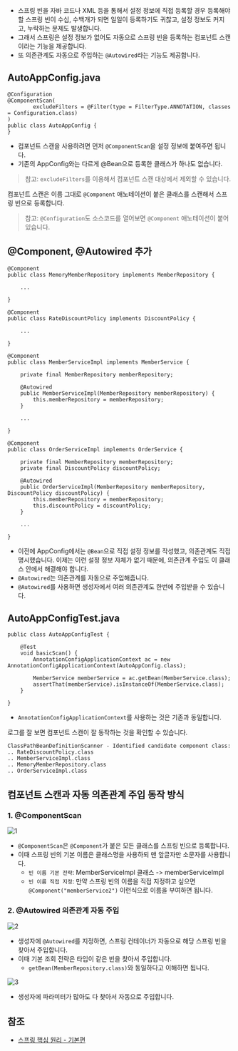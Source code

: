 * 스프링 빈을 자바 코드나 XML 등을 통해서 설정 정보에 직접 등록할 경우 등록해야 할 스프링 빈이 수십, 수백개가 되면 일일이 등록하기도 귀찮고, 설정 정보도 커지고, 누락하는 문제도 발생합니다.
* 그래서 스프링은 설정 정보가 없어도 자동으로 스프링 빈을 등록하는 컴포넌트 스캔이라는 기능을 제공합니다.
* 또 의존관계도 자동으로 주입하는 ```@Autowired```라는 기능도 제공합니다.

## AutoAppConfig.java
```
@Configuration
@ComponentScan(
        excludeFilters = @Filter(type = FilterType.ANNOTATION, classes = Configuration.class)
)
public class AutoAppConfig {
}
```
* 컴포넌트 스캔을 사용하려면 먼저 ```@ComponentScan```을 설정 정보에 붙여주면 됩니다.
* 기존의 AppConfig와는 다르게 \@Bean으로 등록한 클래스가 하나도 없습니다.

> 참고: ```excludeFilters```를 이용해서 컴포넌트 스캔 대상에서 제외할 수 있습니다.

컴포넌트 스캔은 이름 그대로 ```@Component``` 애노테이션이 붙은 클래스를 스캔해서 스프링 빈으로 등록합니다.

> 참고: ```@Configuration```도 소스코드를 열어보면 ```@Component``` 애노테이션이 붙어있습니다.

## \@Component, \@Autowired 추가
```
@Component
public class MemoryMemberRepository implements MemberRepository {

    ...

}
```
```
@Component
public class RateDiscountPolicy implements DiscountPolicy {

    ...

}
```
```
@Component
public class MemberServiceImpl implements MemberService {

    private final MemberRepository memberRepository;

    @Autowired
    public MemberServiceImpl(MemberRepository memberRepository) {
        this.memberRepository = memberRepository;
    }

    ...
    
}
```
```
@Component
public class OrderServiceImpl implements OrderService {

    private final MemberRepository memberRepository;
    private final DiscountPolicy discountPolicy;

    @Autowired
    public OrderServiceImpl(MemberRepository memberRepository, DiscountPolicy discountPolicy) {
        this.memberRepository = memberRepository;
        this.discountPolicy = discountPolicy;
    }

    ...

}
```
* 이전에 AppConfig에서는 ```@Bean```으로 직접 설정 정보를 작성했고, 의존관계도 직접 명시했습니다. 이제는 이런 설정 정보 자체가 없기 때문에, 의존관계 주입도 이 클래스 안에서 해결해야 합니다.
* ```@Autowired```는 의존관계를 자동으로 주입해줍니다.
* ```@Autowired```를 사용하면 생성자에서 여러 의존관계도 한번에 주입받을 수 있습니다.

## AutoAppConfigTest.java
```
public class AutoAppConfigTest {

    @Test
    void basicScan() {
        AnnotationConfigApplicationContext ac = new AnnotationConfigApplicationContext(AutoAppConfig.class);

        MemberService memberService = ac.getBean(MemberService.class);
        assertThat(memberService).isInstanceOf(MemberService.class);
    }

}
```
* ```AnnotationConfigApplicationContext```를 사용하는 것은 기존과 동일합니다.

로그를 잘 보면 컴포넌트 스캔이 잘 동작하는 것을 확인할 수 있습니다.
```
ClassPathBeanDefinitionScanner - Identified candidate component class:
.. RateDiscountPolicy.class
.. MemberServiceImpl.class
.. MemoryMemberRepository.class
.. OrderServiceImpl.class
```

## 컴포넌트 스캔과 자동 의존관계 주입 동작 방식
### 1. \@ComponentScan   
![1](https://raw.githubusercontent.com/smpark1020/tistory/master/Spring/%5B%EC%8A%A4%ED%94%84%EB%A7%81%20%ED%95%B5%EC%8B%AC%20%EC%9B%90%EB%A6%AC%20-%20%EA%B8%B0%EB%B3%B8%ED%8E%B8%5D%20%EC%BB%B4%ED%8F%AC%EB%84%8C%ED%8A%B8%20%EC%8A%A4%EC%BA%94%EA%B3%BC%20%EC%9D%98%EC%A1%B4%EA%B4%80%EA%B3%84%20%EC%9E%90%EB%8F%99%20%EC%A3%BC%EC%9E%85%20%EC%8B%9C%EC%9E%91%ED%95%98%EA%B8%B0/1.PNG)
* ```@ComponentScan```은 ```@Component```가 붙은 모든 클래스를 스프링 빈으로 등록합니다.
* 이때 스프링 빈의 기본 이름은 클래스명을 사용하되 맨 앞글자만 소문자를 사용합니다.
  * ```빈 이름 기본 전략```: MemberServiceImpl 클래스 -> memberServiceImpl
  * ```빈 이름 직접 지정```: 만약 스프링 빈의 이름을 직접 지정하고 싶으면 ```@Component("memberService2")``` 이런식으로 이름을 부여하면 됩니다.

### 2. \@Autowired 의존관계 자동 주입
![2](https://raw.githubusercontent.com/smpark1020/tistory/master/Spring/%5B%EC%8A%A4%ED%94%84%EB%A7%81%20%ED%95%B5%EC%8B%AC%20%EC%9B%90%EB%A6%AC%20-%20%EA%B8%B0%EB%B3%B8%ED%8E%B8%5D%20%EC%BB%B4%ED%8F%AC%EB%84%8C%ED%8A%B8%20%EC%8A%A4%EC%BA%94%EA%B3%BC%20%EC%9D%98%EC%A1%B4%EA%B4%80%EA%B3%84%20%EC%9E%90%EB%8F%99%20%EC%A3%BC%EC%9E%85%20%EC%8B%9C%EC%9E%91%ED%95%98%EA%B8%B0/2.PNG)   
* 생성자에 ```@Autowired```를 지정하면, 스프링 컨테이너가 자동으로 해당 스프링 빈을 찾아서 주입합니다.
* 이때 기본 조회 전략은 타입이 같은 빈을 찾아서 주입합니다.
  * ```getBean(MemberRepository.class)```와 동일하다고 이해하면 됩니다.

![3](https://raw.githubusercontent.com/smpark1020/tistory/master/Spring/%5B%EC%8A%A4%ED%94%84%EB%A7%81%20%ED%95%B5%EC%8B%AC%20%EC%9B%90%EB%A6%AC%20-%20%EA%B8%B0%EB%B3%B8%ED%8E%B8%5D%20%EC%BB%B4%ED%8F%AC%EB%84%8C%ED%8A%B8%20%EC%8A%A4%EC%BA%94%EA%B3%BC%20%EC%9D%98%EC%A1%B4%EA%B4%80%EA%B3%84%20%EC%9E%90%EB%8F%99%20%EC%A3%BC%EC%9E%85%20%EC%8B%9C%EC%9E%91%ED%95%98%EA%B8%B0/3.PNG)
* 생성자에 파라미터가 많아도 다 찾아서 자동으로 주입합니다.

## 참조
* [스프링 핵심 원리 - 기본편](https://www.inflearn.com/course/%EC%8A%A4%ED%94%84%EB%A7%81-%ED%95%B5%EC%8B%AC-%EC%9B%90%EB%A6%AC-%EA%B8%B0%EB%B3%B8%ED%8E%B8/dashboard)